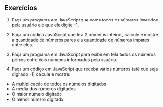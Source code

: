 Exercícios
--
1. Faça um programa em JavaScript que some todos os números inseridos pelo usuário até que ele digite -1.

2. Faça um código JavaScript que leia 2 números inteiros, calcule e mostre a quantidade de números pares e a quantidade de números ímpares entre eles.

3. Faça um programa em JavaScript para exibir em tela todos os números primos entre dois números informados pelo usuário.

4. Faça um código em JavaScript que receba vários números (até que seja digitado -1) calcule e mostre: 
- A multiplicação de todos os números digitados   
- A média dos números digitados 
- O maior número digitado 
- O menor número digitado
